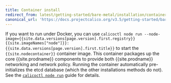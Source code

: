 ```yaml
---
title: Container install
redirect_from: latest/getting-started/bare-metal/installation/container
canonical_url: 'https://docs.projectcalico.org/v3.5/getting-started/bare-metal/installation/container'
---
```


If you want to run under Docker, you can use `calicoctl node run --node-image={{site.data.versions[page.version].first.registry}}{{site.imageNames["node"]}}:{{site.data.versions[page.version].first.title}}` 
to start the `{{site.nodecontainer}}` container image. This container packages 
up the core {{site.prodname}} components to provide both {{site.prodname}} 
networking and network policy. Running the container automatically pre-initializes 
the etcd database (which the other installations methods do not). See the
[`calicoctl node run`]({{site.baseurl}}/{{page.version}}/reference/calicoctl/commands/node/run)
guide for details.

